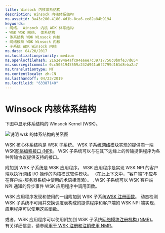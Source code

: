 ```yaml
---
title: Winsock 内核体系结构
description: Winsock 内核体系结构
ms.assetid: 3a43c200-4180-4d1b-8ca6-ee82a84b9194
keywords:
- 网络、 Winsock 内核 WDK 体系结构
- WSK WDK 网络、 体系结构
- 体系结构 WDK Winsock 内核
- 网络模块 WDK Winsock 内核
- 子系统 WDK Winsock 内核
ms.date: 04/20/2017
ms.localizationpriority: medium
ms.openlocfilehash: 2162e94a4afc94eaee7c39717750c0b0fe37d654
ms.sourcegitcommit: 0cc5051945559a242d941a6f2799d161d8eba2a7
ms.translationtype: MT
ms.contentlocale: zh-CN
ms.lasthandoff: 04/23/2019
ms.locfileid: "63387140"
---
```

# <a name="winsock-kernel-architecture"></a>Winsock 内核体系结构


下图中显示体系结构的 Winsock Kernel (WSK)。

![说明 wsk 的体系结构的关系图 ](images/wskarch.png)

WSK 核心体系结构是 WSK 子系统。 WSK 子系统[网络模块](network-module.md)实现的提供商一端 WSK[网络编程接口 (NPI)](network-programming-interface.md)。 WSK 子系统可以与在其下边缘上的传输提供程序为各种传输协议提供支持的接口。

附加到 WSK 子系统是 WSK 应用程序。 WSK 应用程序是实现 WSK NPI 的客户端以执行网络 I/O 操作的内核模式软件模块。 （在此上下文中，"客户端"不应与在客户端-服务器系统中使用的术语相混淆）。 . WSK 子系统可以 WSK 客户端 NPI 通知的异步事件 WSK 应用程序中调用函数。

WSK 应用程序发现和使用的一组附加到 WSK 子系统[WSK 注册函数](https://msdn.microsoft.com/library/windows/hardware/ff571179)。 动态检测 WSK 子系统不可用并交换调度表构成的提供程序和客户端的 WSK NPI 端实现，应用程序可以使用这些函数。

或者，WSK 应用程序可以使用附加到 WSK 子系统[网络模块注册机构 (NMR)](network-module-registrar2.md)。 有关详细信息，请参阅[用于 WSK 注册和注销使用 NMR](using-nmr-for-wsk-registration-and-unregistration.md)。

 

 





